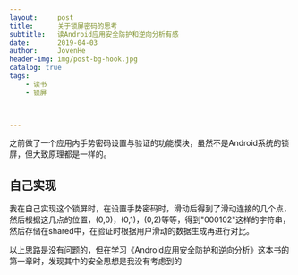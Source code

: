 ```yaml
---
layout:     post
title:      关于锁屏密码的思考
subtitle:   读Android应用安全防护和逆向分析有感
date:       2019-04-03
author:     JovenHe
header-img: img/post-bg-hook.jpg
catalog: true
tags:
    - 读书
    - 锁屏
    


---
```


之前做了一个应用内手势密码设置与验证的功能模块，虽然不是Android系统的锁屏，但大致原理都是一样的。

## 自己实现

我在自己实现这个锁屏时，在设置手势密码时，滑动后得到了滑动连接的几个点，然后根据这几点的位置，(0,0)，(0,1)，(0,2)等等，得到"000102"这样的字符串，然后存储在shared中，在验证时根据用户滑动的数据生成再进行对比。

以上思路是没有问题的，但在学习《Android应用安全防护和逆向分析》这本书的第一章时，发现其中的安全思想是我没有考虑到的

